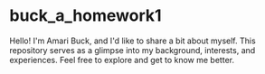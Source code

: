 # buck_a_homework1
Hello! I'm Amari Buck, and I'd like to share a bit about myself. This repository serves as a glimpse into my background, interests, and experiences. Feel free to explore and get to know me better.

